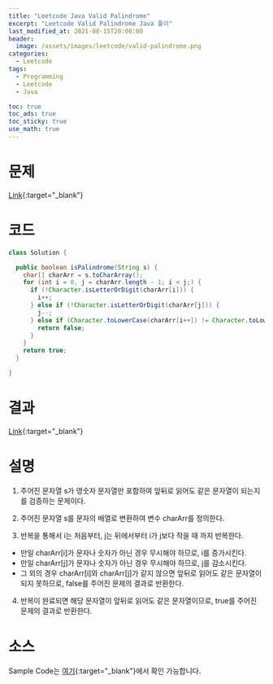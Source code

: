 ```yaml
---
title: "Leetcode Java Valid Palindrome"
excerpt: "Leetcode Valid Palindrome Java 풀이"
last_modified_at: 2021-08-15T20:00:00
header:
  image: /assets/images/leetcode/valid-palindrome.png
categories:
  - Leetcode
tags:
  - Programming
  - Leetcode
  - Java

toc: true
toc_ads: true
toc_sticky: true
use_math: true
---
```

# 문제
[Link](https://leetcode.com/problems/valid-palindrome/){:target="_blank"}

# 코드
```java
class Solution {

  public boolean isPalindrome(String s) {
    char[] charArr = s.toCharArray();
    for (int i = 0, j = charArr.length - 1; i < j;) {
      if (!Character.isLetterOrDigit(charArr[i])) {
        i++;
      } else if (!Character.isLetterOrDigit(charArr[j])) {
        j--;
      } else if (Character.toLowerCase(charArr[i++]) != Character.toLowerCase(charArr[j--])) {
        return false;
      }
    }
    return true;
  }

}
```

# 결과
[Link](https://leetcode.com/submissions/detail/538837041/){:target="_blank"}

# 설명
1. 주어진 문자열 s가 영숫자 문자열만 포함하여 앞뒤로 읽어도 같은 문자열이 되는지를 검증하는 문제이다.

2. 주어진 문자열 s를 문자의 배열로 변환하여 변수 charArr를 정의한다.

3. 반복을 통해서 i는 처음부터, j는 뒤에서부터 i가 j보다 작을 때 까지 반복한다.
- 만일 charArr[i]가 문자나 숫자가 아닌 경우 무시해야 하므로, i를 증가시킨다.
- 만일 charArr[j]가 문자나 숫자가 아닌 경우 무시해야 하므로, j를 감소시킨다.
- 그 외의 경우 charArr[i]와 charArr[j]가 같지 않으면 앞뒤로 읽어도 같은 문자열이 되지 못하므로, false를 주어진 문제의 결과로 반환한다.

4. 반복이 완료되면 해당 문자열이 앞뒤로 읽어도 같은 문자열이므로, true를 주어진 문제의 결과로 반환한다.

# 소스
Sample Code는 [여기](https://github.com/GracefulSoul/leetcode/blob/master/src/main/java/gracefulsoul/problems/ValidPalindrome.java){:target="_blank"}에서 확인 가능합니다.